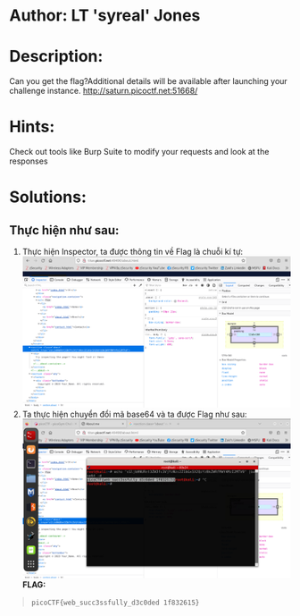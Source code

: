 # Author: LT 'syreal' Jones
# Description:
Can you get the flag?Additional details will be available after launching your challenge instance. http://saturn.picoctf.net:51668/
# Hints:
Check out tools like Burp Suite to modify your requests and look at the responses
# Solutions:
## Thực hiện như sau:
1.	Thực hiện Inspector, ta được thông tin về Flag là chuỗi kí tự:
![alt text](Photos/image.png)
2.	Ta thực hiện chuyển đổi mã base64 và ta được Flag như sau:
![alt text](Photos/image-1.png)
**FLAG:**
> `picoCTF{web_succ3ssfully_d3c0ded 1f832615}`
